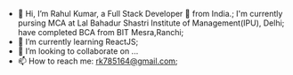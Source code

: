 - 👋 Hi, I’m Rahul Kumar, a Full Stack Developer 🚀 from India.;
  I'm currently pursing MCA at Lal Bahadur Shastri Institute of Management(IPU), Delhi;
  have completed BCA from BIT Mesra,Ranchi;
- 🌱 I’m currently learning ReactJS;
- 💞️ I’m looking to collaborate on ...
- 📫 How to reach me: rk785164@gmail.com;

<!---
rahul-612/rahul-612 is a ✨ special ✨ repository because its `README.md` (this file) appears on your GitHub profile.
You can click the Preview link to take a look at your changes.
--->

